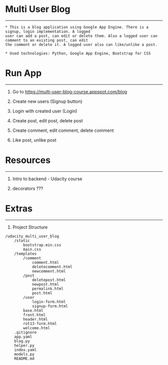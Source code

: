 # Multi User Blog
--------------

    * This is a blog application using Google App Engine. There is a signup, login implementation. A logged
    user can add a post, can edit or delete them. Also a logged user can comment to an existing post, can edit
    the comment or delete it. A logged user also can like/unlike a post.

    * Used technologies: Python, Google App Engine, Bootstrap for CSS


# Run App
-----------------------
1. Go to  https://multi-user-blog-course.appspot.com/blog

2. Create new users (Signup button)

3. Login with created user (Login)

4. Create post, edit post, delete post

5. Create comment, edit comment, delete comment

6. Like post, unlike post



# Resources
----------
1. Intro to backend - Udacity course

2. decorators ???


# Extras
----------
1. Project Structure
```
/udacity_multi_user_blog
    /static
        bootstrap.min.css
        main.css
    /templates
        /comment
            comment.html
            deletecomment.html
            newcomment.html
        /post
            deletepost.html
            newpost.html
            permalink.html
            post.html
        /user
            login-form.html
            signup-form.html
        base.html
        front.html
        header.html
        rot13-form.html
        welcome.html
    .gitignore
    app.yaml
    blog.py
    helper.py
    index.yaml
    models.py
    README.md
```